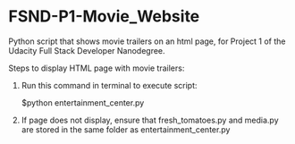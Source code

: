 # FSND-P1-Movie_Website
Python script that shows movie trailers on an html page, for Project 1 of the Udacity Full Stack Developer Nanodegree.

Steps to display HTML page with movie trailers:

1. Run this command in terminal to execute script:

    $python entertainment_center.py

2. If page does not display, ensure that fresh_tomatoes.py and media.py are stored in the same folder as entertainment_center.py
